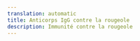 ```yaml
---
translation: automatic
title: Anticorps IgG contre la rougeole
description: Immunité contre la rougeole
---
```

